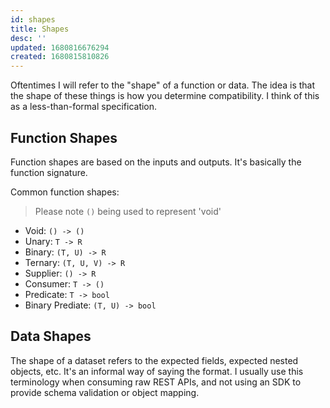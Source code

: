 ```yaml
---
id: shapes
title: Shapes
desc: ''
updated: 1680816676294
created: 1680815810826
---
```

Oftentimes I will refer to the "shape" of a function or data. The idea is that the shape of these things is how you determine compatibility. I think of this as a less-than-formal specification. 

## Function Shapes
Function shapes are based on the inputs and outputs. It's basically the function signature. 

Common function shapes:
> Please note `()` being used to represent 'void'

- Void: `() -> ()`
- Unary: `T -> R`
- Binary: `(T, U) -> R`
- Ternary: `(T, U, V) -> R`
- Supplier: `() -> R`
- Consumer: `T -> ()`
- Predicate: `T -> bool`
- Binary Prediate: `(T, U) -> bool`

## Data Shapes

The shape of a dataset refers to the expected fields, expected nested objects, etc. It's an informal way of saying the format. I usually use this terminology when consuming raw REST APIs, and not using an SDK to provide schema validation or object mapping. 